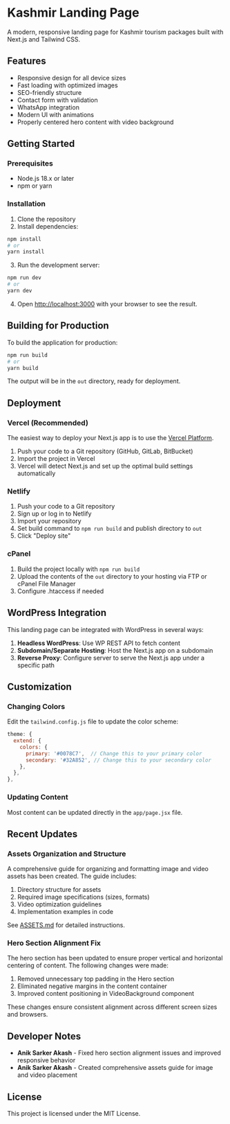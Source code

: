 # Kashmir Landing Page

A modern, responsive landing page for Kashmir tourism packages built with Next.js and Tailwind CSS.

## Features

- Responsive design for all device sizes
- Fast loading with optimized images
- SEO-friendly structure
- Contact form with validation
- WhatsApp integration
- Modern UI with animations
- Properly centered hero content with video background

## Getting Started

### Prerequisites

- Node.js 18.x or later
- npm or yarn

### Installation

1. Clone the repository
2. Install dependencies:

```bash
npm install
# or
yarn install
```

3. Run the development server:

```bash
npm run dev
# or
yarn dev
```

4. Open [http://localhost:3000](http://localhost:3000) with your browser to see the result.

## Building for Production

To build the application for production:

```bash
npm run build
# or
yarn build
```

The output will be in the `out` directory, ready for deployment.

## Deployment

### Vercel (Recommended)

The easiest way to deploy your Next.js app is to use the [Vercel Platform](https://vercel.com/new).

1. Push your code to a Git repository (GitHub, GitLab, BitBucket)
2. Import the project in Vercel
3. Vercel will detect Next.js and set up the optimal build settings automatically

### Netlify

1. Push your code to a Git repository
2. Sign up or log in to Netlify
3. Import your repository
4. Set build command to `npm run build` and publish directory to `out`
5. Click "Deploy site"

### cPanel

1. Build the project locally with `npm run build`
2. Upload the contents of the `out` directory to your hosting via FTP or cPanel File Manager
3. Configure .htaccess if needed

## WordPress Integration

This landing page can be integrated with WordPress in several ways:

1. **Headless WordPress**: Use WP REST API to fetch content
2. **Subdomain/Separate Hosting**: Host the Next.js app on a subdomain
3. **Reverse Proxy**: Configure server to serve the Next.js app under a specific path

## Customization

### Changing Colors

Edit the `tailwind.config.js` file to update the color scheme:

```js
theme: {
  extend: {
    colors: {
      primary: '#0078C7',  // Change this to your primary color
      secondary: '#32A852', // Change this to your secondary color
    },
  },
},
```

### Updating Content

Most content can be updated directly in the `app/page.jsx` file.

## Recent Updates

### Assets Organization and Structure

A comprehensive guide for organizing and formatting image and video assets has been created. The guide includes:

1. Directory structure for assets
2. Required image specifications (sizes, formats)
3. Video optimization guidelines
4. Implementation examples in code

See [ASSETS.md](./ASSETS.md) for detailed instructions.

### Hero Section Alignment Fix

The hero section has been updated to ensure proper vertical and horizontal centering of content. The following changes were made:

1. Removed unnecessary top padding in the Hero section
2. Eliminated negative margins in the content container
3. Improved content positioning in VideoBackground component

These changes ensure consistent alignment across different screen sizes and browsers.

## Developer Notes

- **Anik Sarker Akash** - Fixed hero section alignment issues and improved responsive behavior
- **Anik Sarker Akash** - Created comprehensive assets guide for image and video placement

## License

This project is licensed under the MIT License.

